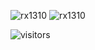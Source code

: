 
![rx1310](https://github-readme-stats.vercel.app/api?username=rx1310&show_icons=true&title_color=ffffff&icon_color=58a6da&text_color=cccccc&bg_color=0d1117&hide_border=true&) ![rx1310](https://github-readme-stats.vercel.app/api/top-langs/?username=rx1310&layout=compact&show_icons=true&title_color=ffffff&icon_color=202124&text_color=cccccc&bg_color=0d1117&hide_border=true&)

![visitors](https://visitor-badge.laobi.icu/badge?rx1310=rx1310)